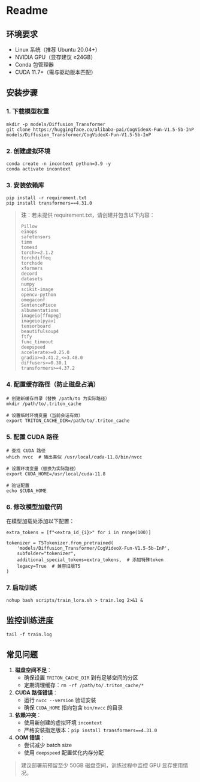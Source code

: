 # Readme

## 环境要求

- Linux 系统（推荐 Ubuntu 20.04+）
- NVIDIA GPU（显存建议 ≥24GB）
- Conda 包管理器
- CUDA 11.7+（需与驱动版本匹配）

## 安装步骤

### 1. 下载模型权重

```
mkdir -p models/Diffusion_Transformer
git clone https://huggingface.co/alibaba-pai/CogVideoX-Fun-V1.5-5b-InP models/Diffusion_Transformer/CogVideoX-Fun-V1.5-5b-InP
```

### 2. 创建虚拟环境

```
conda create -n incontext python=3.9 -y
conda activate incontext
```

### 3. 安装依赖库

```
pip install -r requirement.txt
pip install transformers==4.31.0
```

> **注**：若未提供 requirement.txt，请创建并包含以下内容：
>
> ```
> Pillow
> einops
> safetensors
> timm
> tomesd
> torch>=2.1.2
> torchdiffeq
> torchsde
> xformers
> decord
> datasets
> numpy
> scikit-image
> opencv-python
> omegaconf
> SentencePiece
> albumentations
> imageio[ffmpeg]
> imageio[pyav]
> tensorboard
> beautifulsoup4
> ftfy
> func_timeout
> deepspeed
> accelerate>=0.25.0
> gradio>=3.41.2,<=3.48.0
> diffusers>=0.30.1
> transformers>=4.37.2
> ```

### 4. 配置缓存路径（防止磁盘占满）

```
# 创建新缓存目录（替换 /path/to 为实际路径）
mkdir /path/to/.triton_cache

# 设置临时环境变量（当前会话有效）
export TRITON_CACHE_DIR=/path/to/.triton_cache
```

### 5. 配置 CUDA 路径

```
# 查找 CUDA 路径
which nvcc  # 输出类似 /usr/local/cuda-11.8/bin/nvcc

# 设置环境变量（替换为实际路径）
export CUDA_HOME=/usr/local/cuda-11.8

# 验证配置
echo $CUDA_HOME
```

### 6. 修改模型加载代码

在模型加载处添加以下配置：

```
extra_tokens = [f"<extra_id_{i}>" for i in range(100)]

tokenizer = T5Tokenizer.from_pretrained(
    'models/Diffusion_Transformer/CogVideoX-Fun-V1.5-5b-InP',
    subfolder="tokenizer",
    additional_special_tokens=extra_tokens,  # 添加特殊token
    legacy=True  # 兼容旧版T5
)
```

### 7. 启动训练

```
nohup bash scripts/train_lora.sh > train.log 2>&1 &
```

## 监控训练进度

```
tail -f train.log
```

## 常见问题

1. **磁盘空间不足**：
   - 确保设置 `TRITON_CACHE_DIR` 到有足够空间的分区
   - 定期清理缓存：`rm -rf /path/to/.triton_cache/*`
2. **CUDA 路径错误**：
   - 运行 `nvcc --version` 验证安装
   - 确保 `CUDA_HOME` 指向包含 `bin/nvcc` 的目录
3. **依赖冲突**：
   - 使用新创建的虚拟环境 `incontext`
   - 严格安装指定版本：`pip install transformers==4.31.0`
4. **OOM 错误**：
   - 尝试减少 batch size
   - 使用 `deepspeed` 配置优化内存分配

> 建议部署前预留至少 50GB 磁盘空间，训练过程中监控 GPU 显存使用情况。